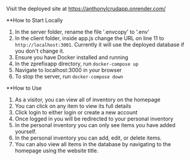 Visit the deployed site at https://anthonylcrudapp.onrender.com/

**How to Start Locally
1. In the server folder, rename the file '.envcopy' to '.env'
2. In the client folder, inside app.js change the URL on line 11 to `http://localhost:3001`. Currently it will use the deployed database if you don't change it.
1. Ensure you have Docker installed and running
2. In the zprefixapp directory, run `docker-compose up`
3. Navigate to localhost:3000 in your browser
4. To stop the server, run `docker-compose down`

**How to Use
1. As a visitor, you can view all of inventory on the homepage
2. You can click on any item to view its full details
3. Click login to either login or create a new account
4. Once logged in you will be redirected to your personal inventory
5. In the personal inventory you can only see items you have added yourself.
6. In the personal inventory you can add, edit, or delete items.
7. You can also view all items in the database by navigating to the homepage using the website title.
